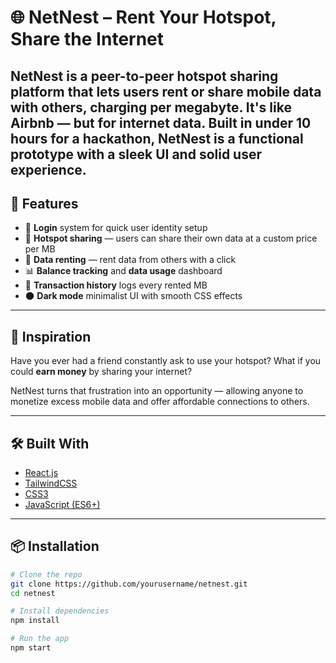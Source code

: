 # 🌐 NetNest – Rent Your Hotspot, Share the Internet

NetNest is a peer-to-peer hotspot sharing platform that lets users **rent or share mobile data** with others, charging **per megabyte**. It's like Airbnb — but for internet data. Built in under 10 hours for a hackathon, NetNest is a functional prototype with a sleek UI and solid user experience.
---

## 🚀 Features

- 🔐 **Login** system for quick user identity setup
- 📶 **Hotspot sharing** — users can share their own data at a custom price per MB
- 💸 **Data renting** — rent data from others with a click
- 📊 **Balance tracking** and **data usage** dashboard
- 📜 **Transaction history** logs every rented MB
- 🌑 **Dark mode** minimalist UI with smooth CSS effects

---

## 🧠 Inspiration

Have you ever had a friend constantly ask to use your hotspot? What if you could **earn money** by sharing your internet?

NetNest turns that frustration into an opportunity — allowing anyone to monetize excess mobile data and offer affordable connections to others.

---

## 🛠️ Built With

- [React.js](https://reactjs.org/)
- [TailwindCSS](https://tailwindcss.com/)
- [CSS3](https://developer.mozilla.org/en-US/docs/Web/CSS)
- [JavaScript (ES6+)](https://developer.mozilla.org/en-US/docs/Web/JavaScript)

---

## 📦 Installation

```bash
# Clone the repo
git clone https://github.com/yourusername/netnest.git
cd netnest

# Install dependencies
npm install

# Run the app
npm start
